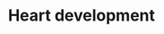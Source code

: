 ---
annotations:
- type: Cell Type Ontology
  value: smooth muscle cell neural crest derived
- type: Disease Ontology
  value: heart disease
- type: Cell Type Ontology
  value: vascular associated smooth muscle cell
- type: Pathway Ontology
  value: regulatory pathway
authors:
- Mkutmon
- Jmelius
- Eweitz
description: This pathway has been largely adapted from an article by Deepak Srivastava,
  Cell. 2006 Sep 22;126(6):1037-48. In this pathway are known transcription factors,
  miRNAs and regulatory proteins that impact the regional specificity of the human
  heart. Activating signals are indicated by arrows while inhibitory signals are indicated
  by T-bars. Special thanks to Kim Cordes for her assistance in revising this pathway,
  based on recent heart development research.
last-edited: 2021-05-21
organisms:
- Bos taurus
redirect_from:
- /index.php/Pathway:WP3280
- /instance/WP3280
schema-jsonld:
- '@context': https://schema.org/
  '@id': https://wikipathways.github.io/pathways/WP3280.html
  '@type': Dataset
  creator:
    '@type': Organization
    name: WikiPathways
  description: This pathway has been largely adapted from an article by Deepak Srivastava,
    Cell. 2006 Sep 22;126(6):1037-48. In this pathway are known transcription factors,
    miRNAs and regulatory proteins that impact the regional specificity of the human
    heart. Activating signals are indicated by arrows while inhibitory signals are
    indicated by T-bars. Special thanks to Kim Cordes for her assistance in revising
    this pathway, based on recent heart development research.
  keywords:
  - TBX2
  - SMYD1
  - BHLHE40
  - CTNNB1
  - VEGFC
  - IRX4
  - PTPN11
  - bta-mir-1-1
  - SHH
  - FOXC2
  - GATA6
  - SRF
  - NFATC4
  - FOXA2
  - BMP4
  - SMAD1
  - PITX2
  - FGF8
  - GATA4
  - MAPK1
  - ISL1
  - bta-mir-143
  - TBX5
  - HAND1
  - BMP2
  - BMP10
  - MIR145
  - NOTCH1
  - BMPR-IA
  - NFATC3
  - VEGFA
  - TBX1
  - HEY1
  - TBX20
  - FOXC1
  - VEGFB
  - NFATC1
  - NKX2-5
  - FGF10
  - SMAD4
  - BMPRII
  - MEF2C
  - NFATC2
  - FOXH1
  - ERBB3
  - HAND2
  - HEY2
  license: CC0
  name: Heart development
seo: CreativeWork
title: Heart development
wpid: WP3280
---
